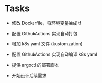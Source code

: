 
# Tasks

- 修改 Dockerfile，将环境变量抽成 tf
- 配置 GithubActions 实现自动打包
- 增加 k8s yaml 文件 (kustomization)
- 配置 GithubActions 实现自动编译 k8s yaml
- 提供 argocd 的部署脚本

- 开始设计后续需求